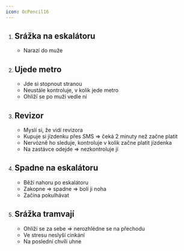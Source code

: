 ```yaml
---
icon: OcPencil16
---
```

<ol>
	<li><h2>Srážka na eskalátoru</h2>
		<ul>
			<li>Narazí do muže
		</ul>
	<li><h2>Ujede metro</h2>
		<ul>
			<li>Jde si stopnout stranou
			<li>Neustále kontroluje, v kolik jede metro
			<li>Ohlíží se po muži vedle ní
		</ul>
	<li><h2>Revizor</h2>
		<ul>
			<li>Myslí si, že vidí revizora
			<li>Kupuje si jízdenku přes SMS &rArr; čeká 2 minuty než začne platit
			<li>Nervózně ho sleduje, kontroluje v kolik začne platit jízdenka
			<li>Na zastávce odejde &rArr; nezkontroluje jí
		</ul>
	<li><h2>Spadne na eskalátoru</h2>
		<ul>
			<li>Běží nahoru po eskalátoru
			<li>Zakopne &rArr; spadne  &rArr; bolí ji noha
			<li>Začína pokulhávat
		</ul>
	<li><h2>Srážka tramvají</h2>
		<ul>
			<li>Ohlíží se za sebe &rArr; nerozhlédne se na přechodu
			<li>Ve stresu neslyší cinkání
			<li>Na poslední chvíli uhne
		</ul>
</ol>